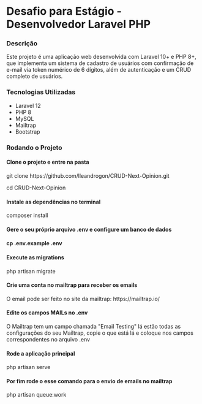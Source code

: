 <h1>Desafio para Estágio - Desenvolvedor Laravel PHP</h1>
<h3>Descrição</h3>
<p>Este projeto é uma aplicação web desenvolvida com Laravel 10+ e PHP 8+, que implementa um sistema de cadastro de usuários com confirmação de e-mail via token numérico de 6 dígitos, além de autenticação e um CRUD completo de usuários.</p>

<h3>Tecnologias Utilizadas</h3>
<ul>
    <li>Laravel 12</li>
    <li>PHP 8</li>
    <li>MySQL</li>
    <li>Mailtrap</li>
    <li>Bootstrap</li>
</ul>

<h3>Rodando o Projeto</h3>
<h4>Clone o projeto e entre na pasta</h4>
<p>git clone https://github.com/lleandrogon/CRUD-Next-Opinion.git</p>
<p>cd CRUD-Next-Opinion</p>

<h4>Instale as dependências no terminal</h4>
<p>composer install</p>

<h4>Gere o seu próprio arquivo .env e configure um banco de dados<h4>
<p>cp .env.example .env</p>

<h4>Execute as migrations</h4>
<p>php artisan migrate</p>

<h4>Crie uma conta no mailtrap para receber os emails</h4>
<p>O email pode ser feito no site da mailtrap: https://mailtrap.io/</p>

<h4>Edite os campos MAILs no .env</h4>
<p>O Mailtrap tem um campo chamada "Email Testing" lá estão todas as configurações do seu Mailtrap, copie o que está lá e coloque nos campos correspondentes no arquivo .env</p>

<h4>Rode a aplicação principal</h4>
<p>php artisan serve</p>

<h4>Por fim rode o esse comando para o envio de emails no mailtrap</h4>
<p>php artisan queue:work</p>